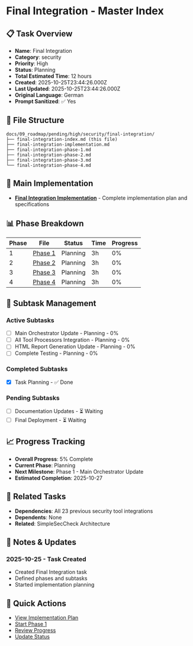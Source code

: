 # Final Integration - Master Index

## 📋 Task Overview
- **Name**: Final Integration
- **Category**: security
- **Priority**: High
- **Status**: Planning
- **Total Estimated Time**: 12 hours
- **Created**: 2025-10-25T23:44:26.000Z
- **Last Updated**: 2025-10-25T23:44:26.000Z
- **Original Language**: German
- **Prompt Sanitized**: ✅ Yes

## 📁 File Structure
```
docs/09_roadmap/pending/high/security/final-integration/
├── final-integration-index.md (this file)
├── final-integration-implementation.md
├── final-integration-phase-1.md
├── final-integration-phase-2.md
├── final-integration-phase-3.md
└── final-integration-phase-4.md
```

## 🎯 Main Implementation
- **[Final Integration Implementation](./final-integration-implementation.md)** - Complete implementation plan and specifications

## 📊 Phase Breakdown
| Phase | File | Status | Time | Progress |
|-------|------|--------|------|----------|
| 1 | [Phase 1](./final-integration-phase-1.md) | Planning | 3h | 0% |
| 2 | [Phase 2](./final-integration-phase-2.md) | Planning | 3h | 0% |
| 3 | [Phase 3](./final-integration-phase-3.md) | Planning | 3h | 0% |
| 4 | [Phase 4](./final-integration-phase-4.md) | Planning | 3h | 0% |

## 🔄 Subtask Management
### Active Subtasks
- [ ] Main Orchestrator Update - Planning - 0%
- [ ] All Tool Processors Integration - Planning - 0%
- [ ] HTML Report Generation Update - Planning - 0%
- [ ] Complete Testing - Planning - 0%

### Completed Subtasks
- [x] Task Planning - ✅ Done

### Pending Subtasks
- [ ] Documentation Updates - ⏳ Waiting
- [ ] Final Deployment - ⏳ Waiting

## 📈 Progress Tracking
- **Overall Progress**: 5% Complete
- **Current Phase**: Planning
- **Next Milestone**: Phase 1 - Main Orchestrator Update
- **Estimated Completion**: 2025-10-27

## 🔗 Related Tasks
- **Dependencies**: All 23 previous security tool integrations
- **Dependents**: None
- **Related**: SimpleSecCheck Architecture

## 📝 Notes & Updates
### 2025-10-25 - Task Created
- Created Final Integration task
- Defined phases and subtasks
- Started implementation planning

## 🚀 Quick Actions
- [View Implementation Plan](./final-integration-implementation.md)
- [Start Phase 1](./final-integration-phase-1.md)
- [Review Progress](#progress-tracking)
- [Update Status](#notes--updates)
